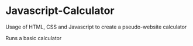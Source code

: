# Javascript-Calculator
Usage of HTML, CSS and Javascript to create a pseudo-website calculator

Runs a basic calculator 
